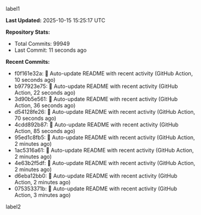 
label1 
<!-- ACTIVITY_START -->
**Last Updated:** 2025-10-15 15:25:17 UTC

**Repository Stats:**
- Total Commits: 99949
- Last Commit: 11 seconds ago

**Recent Commits:**
- f0f161e32a: 🤖 Auto-update README with recent activity (GitHub Action, 10 seconds ago)
- b977923e75: 🤖 Auto-update README with recent activity (GitHub Action, 22 seconds ago)
- 3d90b5e561: 🤖 Auto-update README with recent activity (GitHub Action, 36 seconds ago)
- d54128fe26: 🤖 Auto-update README with recent activity (GitHub Action, 70 seconds ago)
- 4cdd892b87: 🤖 Auto-update README with recent activity (GitHub Action, 85 seconds ago)
- 95ed1c8fb5: 🤖 Auto-update README with recent activity (GitHub Action, 2 minutes ago)
- 1ac5316a61: 🤖 Auto-update README with recent activity (GitHub Action, 2 minutes ago)
- 4e63b2f5df: 🤖 Auto-update README with recent activity (GitHub Action, 2 minutes ago)
- d6eba12bb0: 🤖 Auto-update README with recent activity (GitHub Action, 2 minutes ago)
- 075353371b: 🤖 Auto-update README with recent activity (GitHub Action, 3 minutes ago)
<!-- ACTIVITY_END -->

label2
